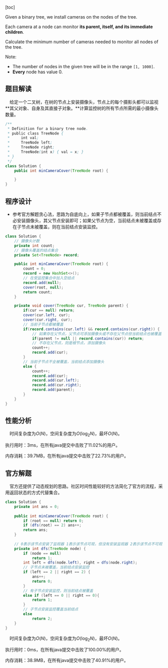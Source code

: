 [toc]

Given a binary tree, we install cameras on the nodes of the tree. 

Each camera at a node can monitor **its parent, itself, and its immediate children**.

Calculate the minimum number of cameras needed to monitor all nodes of the tree.



Note:

* The number of nodes in the given tree will be in the range `[1, 1000]`.
* **Every** node has value 0.



## 题目解读

&emsp;给定一个二叉树，在树的节点上安装摄像头，节点上的每个摄影头都可以监视**其父对象、自身及其直接子对象。**计算监控树的所有节点所需的最小摄像头数量。

```java
/**
 * Definition for a binary tree node.
 * public class TreeNode {
 *     int val;
 *     TreeNode left;
 *     TreeNode right;
 *     TreeNode(int x) { val = x; }
 * }
 */
class Solution {
    public int minCameraCover(TreeNode root) {

    }
}
```

## 程序设计

* 参考官方解题贪心法，思路为自底向上，如果子节点都被覆盖，则当前结点不必安装摄像头，其父节点安装即可；如果父节点为空，当前结点未被覆盖或存在子节点未被覆盖，则在当前结点安装监控。

```java
class Solution {
    // 摄像头计数
    private int count;
    // 摄像头覆盖的结点集合
    private Set<TreeNode> record;

    public int minCameraCover(TreeNode root) {
        count = 0;
        record = new HashSet<>();
        // 在受监控集合中加入空结点
        record.add(null);
        cover(root, null);
        return count;
    }

    private void cover(TreeNode cur, TreeNode parent) {
        if(cur == null) return;
        cover(cur.left, cur);
        cover(cur.right, cur);
        // 当前子节点都被覆盖
        if(record.contains(cur.left) && record.contains(cur.right)) {
            // 如果存在父节点，父节点可添加摄像头或不存在父节点但当前结点也被覆盖
            if(parent != null || record.contains(cur)) return;
            // 不存在父节点，则是根节点，添加摄像头
            count++;
            record.add(cur);
        }
        // 当前子节点不全被覆盖，当前结点添加摄像头
        else {
            count++;
            record.add(cur);
            record.add(cur.left);
            record.add(cur.right);
            record.add(parent);
        }
    }
}
```

## 性能分析

&emsp;时间复杂度为$O(N)$，空间复杂度为$O(\log_2N)$，最坏$O(N)$。

执行用时：3ms，在所有java提交中击败了11.02%的用户。

内存消耗：39.7MB，在所有java提交中击败了22.73%的用户。

## 官方解题

&emsp;官方还提供了动态规划的思路。社区时间性能较好的方法简化了官方的流程，采用返回状态的方式代替集合。

```java
class Solution {
    private int ans = 0;
    
    public int minCameraCover(TreeNode root) {
        if (root == null) return 0;
        if (dfs(root) == 2) ans++;
        return ans;
    }
    
    // 0表示该节点安装了监视器 1表示该节点可观，但没有安装监视器 2表示该节点不可观
    private int dfs(TreeNode node) {
        if (node == null)
            return 1;
        int left = dfs(node.left), right = dfs(node.right); 
        // 子节点未被覆盖，当前结点安装监控
        if (left == 2 || right == 2) {
            ans++;
            return 0;
        } 
        // 有子节点安装监控，则当前结点被覆盖
        else if (left == 0 || right == 0){            
            return 1;
        } 
        // 子节点安装监控覆盖当前结点
        else 
            return 2;
    }
}
```

&emsp;时间复杂度为$O(N)$，空间复杂度为$O(\log_2N)$，最坏$O(N)$。

执行用时：0ms，在所有java提交中击败了100.00%的用户。

内存消耗：38.9MB，在所有java提交中击败了40.91%的用户。